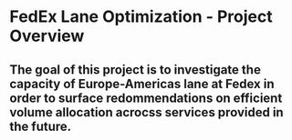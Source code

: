 # FedEx Lane Optimization  - Project Overview
## The goal of this project is to investigate the capacity of Europe-Americas lane at Fedex in order to surface redommendations on efficient volume allocation acrocss services provided in the future.
